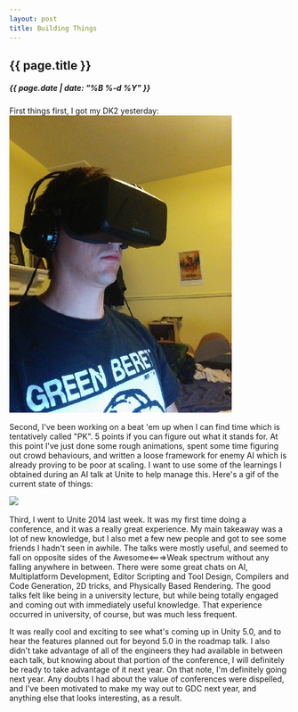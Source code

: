 ```yaml
---
layout: post
title: Building Things
---
```

{{ page.title }}
----------------
<h5>{{ page.date | date: "%B %-d %Y" }}</h5>

First things first, I got my DK2 yesterday:
<img src="/images/dk2.jpg">

Second, I've been working on a beat 'em up when I can find time which is tentatively called
"PK". 5 points if you can figure out what it stands for. At this point I've just done some rough
animations, spent some time figuring out crowd behaviours, and written a loose framework
for enemy AI which is already proving to be poor at scaling. I want to use some of the learnings
I obtained during an AI talk at Unite to help manage this. Here's a gif of the current state of things:

<img src="/images/pk.gif">

Third, I went to Unite 2014 last week. It was my first time doing a conference, and it was a really
great experience. My main takeaway was a lot of new knowledge, but I also met a few new people and
got to see some friends I hadn't seen in awhile. The talks were mostly useful, and seemed to fall
on opposite sides of the Awesome<===>Weak spectrum without any falling anywhere in between.
There were some great chats on AI, Multiplatform Development, Editor Scripting and Tool Design,
Compilers and Code Generation, 2D tricks, and Physically Based Rendering. The good talks felt like
being in a university lecture, but while being totally engaged and coming out with immediately useful
knowledge. That experience occurred in university, of course, but was much less frequent.

It was really cool and exciting to see what's coming up in Unity 5.0, and to hear the features
planned out for beyond 5.0 in the roadmap talk. I also didn't take advantage of all of the engineers
they had available in between each talk, but knowing about that portion of the conference, I will
definitely be ready to take advantage of it next year. On that note, I'm definitely going next year.
Any doubts I had about the value of conferences were dispelled, and I've been motivated to make my
way out to GDC next year, and anything else that looks interesting, as a result.
